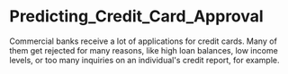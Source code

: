 # Predicting_Credit_Card_Approval
Commercial banks receive a lot of applications for credit cards. Many of them get rejected for many reasons, like high loan balances, low income levels, or too many inquiries on an individual's credit report, for example.
